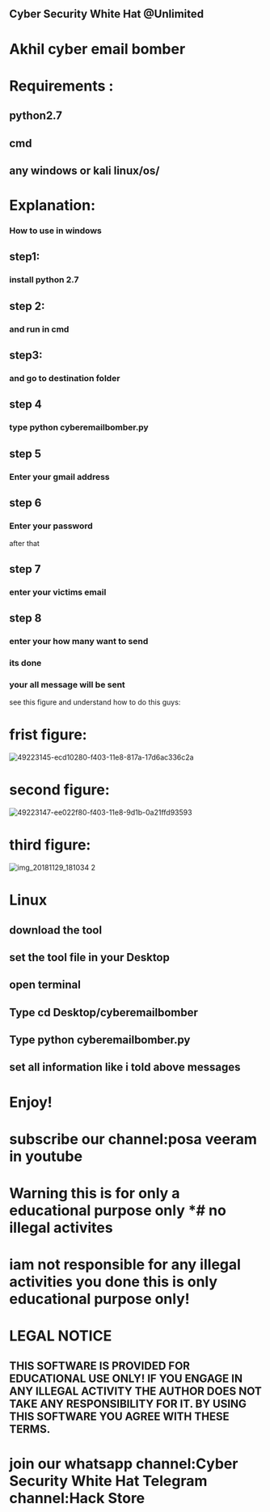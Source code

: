 ## Cyber Security White Hat @Unlimited
# Akhil cyber email bomber
# Requirements :
##  python2.7
##  cmd
## any windows or kali linux/os/
 # Explanation:
### How to use in windows 
## step1:
 ### install python 2.7
 ## step 2:
 ### and run in cmd 
##  step3:
### and go to destination folder 
 ## step 4
### type python cyberemailbomber.py
## step 5
### Enter your gmail address
## step 6
### Enter your password
after that 
## step 7
### enter your victims email
## step 8
### enter your how many want to send 
### its done 
### your all message will be sent 
see this figure and understand how to do this guys:
# frist figure:
![49223145-ecd10280-f403-11e8-817a-17d6ac336c2a](https://user-images.githubusercontent.com/36729836/49369501-8f94c400-f717-11e8-9ab0-833e59619069.jpg)
# second figure:
![49223147-ee022f80-f403-11e8-9d1b-0a21ffd93593](https://user-images.githubusercontent.com/36729836/49369661-f87c3c00-f717-11e8-808d-0a418d6c5137.jpg)
# third figure:

![img_20181129_181034 2](https://user-images.githubusercontent.com/36729836/49369966-c6b7a500-f718-11e8-8b16-0bde54d444f4.jpg)


# Linux
## download the tool
## set the tool file in your Desktop
## open terminal
## Type cd Desktop/cyberemailbomber
## Type python cyberemailbomber.py
## set all information like i told above messages
# Enjoy!
# subscribe our channel:posa veeram in youtube
# Warning this is for only a educational purpose only *# no illegal activites 
# iam not responsible for any illegal activities you done this is only educational purpose only!
# LEGAL NOTICE
## THIS SOFTWARE IS PROVIDED FOR EDUCATIONAL USE ONLY! IF YOU ENGAGE IN ANY ILLEGAL ACTIVITY THE AUTHOR DOES NOT TAKE ANY RESPONSIBILITY FOR IT. BY USING THIS SOFTWARE YOU AGREE WITH THESE TERMS.
#  join our whatsapp channel:Cyber Security White Hat Telegram channel:Hack Store
